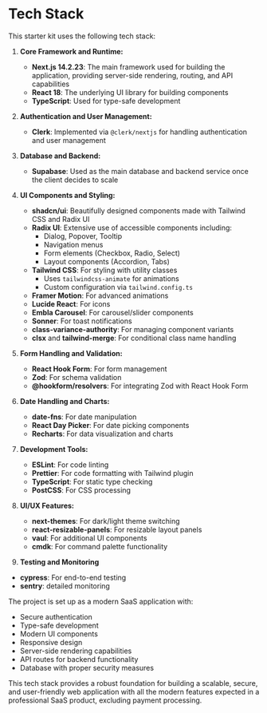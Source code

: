 # Tech Stack

This starter kit uses the following tech stack:

1. **Core Framework and Runtime:**
   - **Next.js 14.2.23**: The main framework used for building the application, providing server-side rendering, routing, and API capabilities
   - **React 18**: The underlying UI library for building components
   - **TypeScript**: Used for type-safe development

2. **Authentication and User Management:**
   - **Clerk**: Implemented via `@clerk/nextjs` for handling authentication and user management

3. **Database and Backend:**
   - **Supabase**: Used as the main database and backend service once the client decides to scale
   <!-- - Database schema includes tables for:
     - users
     - questions
     - answers
     - prices and quotes
     
   - Row Level Security (RLS) is enabled for data protection
   - Custom types for handling pricing plans and subscription statuses -->

4. **UI Components and Styling:**
   - **shadcn/ui**: Beautifully designed components made with Tailwind CSS and Radix UI
   - **Radix UI**: Extensive use of accessible components including:
     - Dialog, Popover, Tooltip
     - Navigation menus
     - Form elements (Checkbox, Radio, Select)
     - Layout components (Accordion, Tabs)
   - **Tailwind CSS**: For styling with utility classes
     - Uses `tailwindcss-animate` for animations
     - Custom configuration via `tailwind.config.ts`
   - **Framer Motion**: For advanced animations
   - **Lucide React**: For icons
   - **Embla Carousel**: For carousel/slider components
   - **Sonner**: For toast notifications
   - **class-variance-authority**: For managing component variants
   - **clsx** and **tailwind-merge**: For conditional class name handling

6. **Form Handling and Validation:**
   - **React Hook Form**: For form management
   - **Zod**: For schema validation
   - **@hookform/resolvers**: For integrating Zod with React Hook Form

7. **Date Handling and Charts:**
   - **date-fns**: For date manipulation
   - **React Day Picker**: For date picking components
   - **Recharts**: For data visualization and charts

8. **Development Tools:**
   - **ESLint**: For code linting
   - **Prettier**: For code formatting with Tailwind plugin
   - **TypeScript**: For static type checking
   - **PostCSS**: For CSS processing

9. **UI/UX Features:**
   - **next-themes**: For dark/light theme switching
   - **react-resizable-panels**: For resizable layout panels
   - **vaul**: For additional UI components
   - **cmdk**: For command palette functionality

10. **Testing and Monitoring**
   - **cypress**: For end-to-end testing
   - **sentry**: detailed monitoring
  

The project is set up as a modern SaaS application with:
- Secure authentication
- Type-safe development
- Modern UI components
- Responsive design
- Server-side rendering capabilities
- API routes for backend functionality
- Database with proper security measures

This tech stack provides a robust foundation for building a scalable, secure, and user-friendly web application with all the modern features expected in a professional SaaS product, excluding payment processing.
